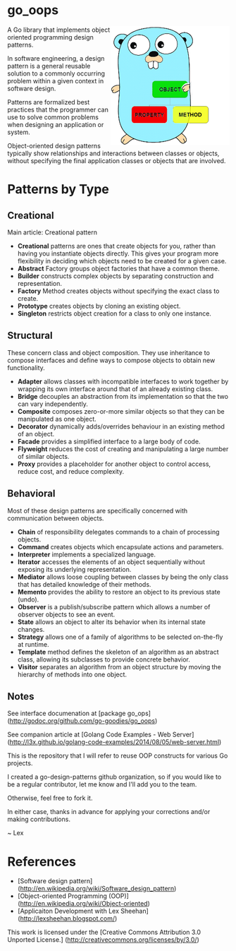 # go_oops

<img align="right" src="https://github.com/go-goodies/go_oops/blob/master/golang-gopher-oop.png">

A Go library that implements object oriented programming design patterns.

In software engineering, a design pattern is a general reusable solution to a commonly occurring problem within a given context in software design. 

Patterns are formalized best practices that the programmer can use to solve common problems when designing an application or system. 

Object-oriented design patterns typically show relationships and interactions between classes or objects, without specifying the final application classes or objects that are involved. 


# Patterns by Type

## Creational

Main article: Creational pattern

* __Creational__ patterns are ones that create objects for you, rather than having you instantiate objects directly. This gives your program more flexibility in deciding which objects need to be created for a given case.
* __Abstract__ Factory groups object factories that have a common theme.
* __Builder__ constructs complex objects by separating construction and representation.
* __Factory__ Method creates objects without specifying the exact class to create.
* __Prototype__ creates objects by cloning an existing object.
* __Singleton__ restricts object creation for a class to only one instance.


## Structural

These concern class and object composition. They use inheritance to compose interfaces and define ways to compose objects to obtain new functionality.

* __Adapter__ allows classes with incompatible interfaces to work together by wrapping its own interface around that of an already existing class.
* __Bridge__ decouples an abstraction from its implementation so that the two can vary independently.
* __Composite__ composes zero-or-more similar objects so that they can be manipulated as one object.
* __Decorator__ dynamically adds/overrides behaviour in an existing method of an object.
* __Facade__ provides a simplified interface to a large body of code.
* __Flyweight__ reduces the cost of creating and manipulating a large number of similar objects.
* __Proxy__ provides a placeholder for another object to control access, reduce cost, and reduce complexity.


## Behavioral

Most of these design patterns are specifically concerned with communication between objects.

* __Chain__ of responsibility delegates commands to a chain of processing objects.
* __Command__ creates objects which encapsulate actions and parameters.
* __Interpreter__ implements a specialized language.
* __Iterator__ accesses the elements of an object sequentially without exposing its underlying representation.
* __Mediator__ allows loose coupling between classes by being the only class that has detailed knowledge of their methods.
* __Memento__ provides the ability to restore an object to its previous state (undo).
* __Observer__ is a publish/subscribe pattern which allows a number of observer objects to see an event.
* __State__ allows an object to alter its behavior when its internal state changes.
* __Strategy__ allows one of a family of algorithms to be selected on-the-fly at runtime.
* __Template__ method defines the skeleton of an algorithm as an abstract class, allowing its subclasses to provide concrete behavior.
* __Visitor__ separates an algorithm from an object structure by moving the hierarchy of methods into one object.

## Notes

See interface documenation at [package go_ops] (http://godoc.org/github.com/go-goodies/go_oops)

See companion article at [Golang Code Examples - Web Server] (http://l3x.github.io/golang-code-examples/2014/08/05/web-server.html)

This is the repository that I will refer to reuse OOP constructs for various Go projects.

I created a go-design-patterns github organization, so if you would like to be a regular contributor, let me know and I'll add you to the team.

Otherwise, feel free to fork it.

In either case, thanks in advance for applying your corrections and/or making contributions.

~ Lex

# References

* [Software design pattern] (http://en.wikipedia.org/wiki/Software_design_pattern)
* [Object-oriented Programming (OOP)] (http://en.wikipedia.org/wiki/Object-oriented)
* [Applicaiton Development with Lex Sheehan] (http://lexsheehan.blogspot.com/)

This work is licensed under the [Creative Commons Attribution 3.0 Unported License.] (http://creativecommons.org/licenses/by/3.0/)